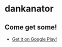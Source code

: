 # dankanator
## Come get some!
* [Get it on Google Play!](https://play.google.com/store/apps/details?id=com.dankanator)
